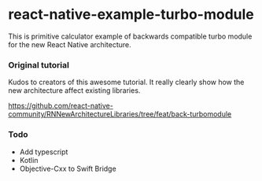 # react-native-example-turbo-module

This is primitive calculator example of backwards compatible turbo module for the new React Native architecture.

### Original tutorial

Kudos to creators of this awesome tutorial. It really clearly show how the new architecture affect existing libraries.

https://github.com/react-native-community/RNNewArchitectureLibraries/tree/feat/back-turbomodule

### Todo

- Add typescript
- Kotlin
- Objective-Cxx to Swift Bridge
